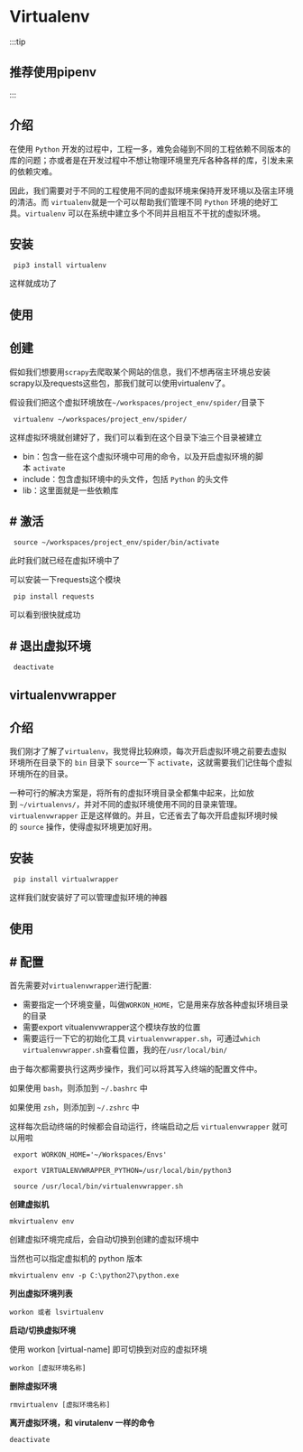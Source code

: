 
# Virtualenv

:::tip

## 推荐使用pipenv

:::

## 介绍

在使用 `Python` 开发的过程中，工程一多，难免会碰到不同的工程依赖不同版本的库的问题；亦或者是在开发过程中不想让物理环境里充斥各种各样的库，引发未来的依赖灾难。

因此，我们需要对于不同的工程使用不同的虚拟环境来保持开发环境以及宿主环境的清洁。而 `virtualenv`就是一个可以帮助我们管理不同 `Python` 环境的绝好工具。`virtualenv` 可以在系统中建立多个不同并且相互不干扰的虚拟环境。

## 安装

```shell
 pip3 install virtualenv
```

这样就成功了

## 使用

## 创建

假如我们想要用`scrapy`去爬取某个网站的信息，我们不想再宿主环境总安装scrapy以及requests这些包，那我们就可以使用virtualenv了。

假设我们把这个虚拟环境放在`~/workspaces/project_env/spider/`目录下

```
 virtualenv ~/workspaces/project_env/spider/
```

这样虚拟环境就创建好了，我们可以看到在这个目录下油三个目录被建立

* bin：包含一些在这个虚拟环境中可用的命令，以及开启虚拟环境的脚本 `activate`
* include：包含虚拟环境中的头文件，包括 `Python` 的头文件
* lib：这里面就是一些依赖库

## # 激活

```
 source ~/workspaces/project_env/spider/bin/activate
```

此时我们就已经在虚拟环境中了

可以安装一下requests这个模块

```
 pip install requests
```

可以看到很快就成功

## # 退出虚拟环境

```
 deactivate
```

## virtualenvwrapper

## 介绍

我们刚才了解了`virtualenv`，我觉得比较麻烦，每次开启虚拟环境之前要去虚拟环境所在目录下的 `bin` 目录下 `source`一下 `activate`，这就需要我们记住每个虚拟环境所在的目录。

一种可行的解决方案是，将所有的虚拟环境目录全都集中起来，比如放到 `~/virtualenvs/`，并对不同的虚拟环境使用不同的目录来管理。`virtualenvwrapper` 正是这样做的。并且，它还省去了每次开启虚拟环境时候的 `source` 操作，使得虚拟环境更加好用。

## 安装

```
 pip install virtualwrapper
```

这样我们就安装好了可以管理虚拟环境的神器

## 使用

## # 配置

首先需要对`virtualenvwrapper`进行配置:

* 需要指定一个环境变量，叫做`WORKON_HOME`，它是用来存放各种虚拟环境目录的目录
* 需要export vitualenvwrapper这个模块存放的位置
* 需要运行一下它的初始化工具 `virtualenvwrapper.sh`，可通过`which virtualenvwrapper.sh`查看位置，我的在`/usr/local/bin/`

由于每次都需要执行这两步操作，我们可以将其写入终端的配置文件中。

如果使用 `bash`，则添加到 `~/.bashrc` 中

如果使用 `zsh`，则添加到 `~/.zshrc` 中

这样每次启动终端的时候都会自动运行，终端启动之后 `virtualenvwrapper` 就可以用啦

```
 export WORKON_HOME='~/Workspaces/Envs'

 export VIRTUALENVWRAPPER_PYTHON=/usr/local/bin/python3

 source /usr/local/bin/virtualenvwrapper.sh
```

**创建虚拟机**

```
mkvirtualenv env
```

创建虚拟环境完成后，会自动切换到创建的虚拟环境中

当然也可以指定虚拟机的 python 版本

```
mkvirtualenv env -p C:\python27\python.exe
```

**列出虚拟环境列表**

```
workon 或者 lsvirtualenv
```

**启动/切换虚拟环境**

使用 workon [virtual-name] 即可切换到对应的虚拟环境

```
workon [虚拟环境名称]
```

**删除虚拟环境**

```
rmvirtualenv [虚拟环境名称]
```

**离开虚拟环境，和 virutalenv 一样的命令**

```
deactivate
```
